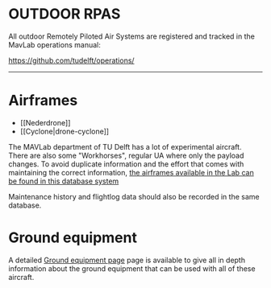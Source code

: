 # OUTDOOR RPAS

All outdoor Remotely Piloted Air Systems are registered and tracked in the MavLab operations manual:

https://github.com/tudelft/operations/

----

# Airframes

* [[Nederdrone]]
* [[Cyclone|drone-cyclone]]

The MAVLab department of TU Delft has a lot of experimental aircraft. There are also some "Workhorses", regular UA where only the payload changes. To avoid duplicate information and the effort that comes with maintaining the correct information, [the airframes available in the Lab can be found in this database system ](https://docs.google.com/spreadsheets/d/11HrAAfv4T3KtPxwKYdA7oQk-1KCdCCC9dIENhK8_4cc/edit#gid=2009053226)

Maintenance history and flightlog data should also be recorded in the same database.

# Ground equipment

A detailed [Ground equipment page](ground-equipment) page is available to give all in depth information about the ground equipment that can be used with all of these aircraft.